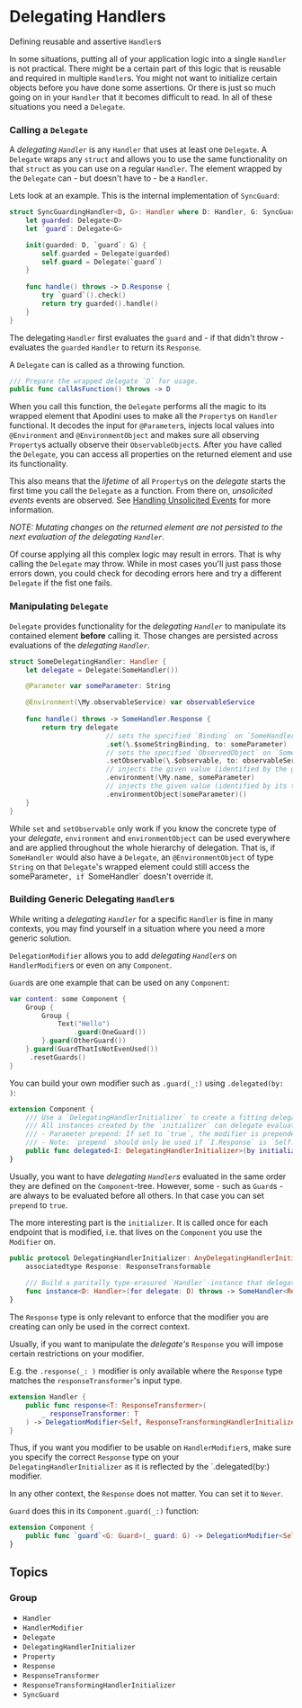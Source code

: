 <!--
                  
This source file is part of the Apodini open source project

SPDX-FileCopyrightText: 2019-2021 Paul Schmiedmayer and the Apodini project authors (see CONTRIBUTORS.md) <paul.schmiedmayer@tum.de>

SPDX-License-Identifier: MIT
             
-->

# Delegating Handlers

Defining reusable and assertive `Handler`s

In some situations, putting all of your application logic into a single `Handler` is not practical. There might be a certain part of this logic that is reusable and required in multiple `Handler`s. You might not want to initialize certain objects before you have done some assertions. Or there is just so much going on in your `Handler` that it becomes difficult to read. In all of these situations you need a `Delegate`.

### Calling a `Delegate`

A _delegating `Handler`_ is any `Handler` that uses at least one `Delegate`. A `Delegate` wraps any `struct` and allows you to use the same functionality on that `struct` as you can use on a regular `Handler`. The element wrapped by the `Delegate` can - but doesn't have to - be a `Handler`.

Lets look at an example. This is the internal implementation of `SyncGuard`:

```swift
struct SyncGuardingHandler<D, G>: Handler where D: Handler, G: SyncGuard {
    let guarded: Delegate<D>
    let `guard`: Delegate<G>

    init(guarded: D, `guard`: G) {
        self.guarded = Delegate(guarded)
        self.guard = Delegate(`guard`)
    }
    
    func handle() throws -> D.Response {
        try `guard`().check()
        return try guarded().handle()
    }
}
```

The delegating `Handler` first evaluates the `guard` and - if that didn't throw - evaluates the `guarded` `Handler` to return its `Response`.


A `Delegate` can is called as a throwing function.

```swift
/// Prepare the wrapped delegate `D` for usage.
public func callAsFunction() throws -> D 
```

When you call this function, the `Delegate` performs all the magic to its wrapped element that Apodini uses to make all the `Property`s on `Handler` functional. It decodes the input for `@Parameter`s, injects local values into `@Environment` and `@EnvironmentObject` and makes sure all observing `Property`s actually observe their `ObservableObject`s. After you have called the `Delegate`, you can access all properties on the returned element and use its functionality.

This also means that the _lifetime_ of all `Property`s on the _delegate_ starts the first time you call the `Delegate` as a function. From there on, _unsolicited events_ events are observed. See [Handling Unsolicited Events](./Handling-Unsolicited-Events) for more information.

_NOTE: Mutating changes on the returned element are not persisted to the next evaluation of the delegating `Handler`._

Of course applying all this complex logic may result in errors. That is why calling the `Delegate` may throw. While in most cases you'll just pass those errors down, you could check for decoding errors here and try a different `Delegate` if the fist one fails.

### Manipulating `Delegate`

`Delegate` provides functionality for the _delegating `Handler`_ to manipulate its contained element **before** calling it. Those changes are persisted across evaluations of the _delegating `Handler`_.

```swift
struct SomeDelegatingHandler: Handler {
    let delegate = Delegate(SomeHandler())

    @Parameter var someParameter: String

    @Environment(\My.observableService) var observableService
    
    func handle() throws -> SomeHandler.Response {
        return try delegate
                        // sets the specified `Binding` on `SomeHandler` to a `.constant()` value
                        .set(\.$someStringBinding, to: someParameter)
                        // sets the specified `ObservedObject` on `SomeHandler` to the given value
                        .setObservable(\.$observable, to: observableService.getObservable(for: someParameter))
                        // injects the given value (identified by the given `KeyPath`) into the local environment
                        .environment(\My.name, someParameter)
                        // injects the given value (identified by its type) into the local environment
                        .environmentObject(someParameter)()
    }
}
```

While `set` and `setObservable` only work if you know the concrete type of your _delegate_, `environment` and `environmentObject` can be used everywhere and are applied throughout the whole hierarchy of delegation. That is, if `SomeHandler` would also have a `Delegate`, an `@EnvironmentObject` of type `String` on that `Delegate`'s wrapped element could still access the ` `someParameter`, if `SomeHandler` doesn't override it.

### Building Generic Delegating `Handler`s

While writing a _delegating `Handler`_ for a specific `Handler` is fine in many contexts, you may find yourself in a situation where you need a more generic solution.

`DelegationModifier` allows you to add _delegating `Handler`s_ on `HandlerModifier`s or even on any `Component`.

`Guard`s are one example that can be used on any `Component`:

```swift
var content: some Component {
    Group {
        Group {
            Text("Hello")
                .guard(OneGuard())
        }.guard(OtherGuard())
    }.guard(GuardThatIsNotEvenUsed())
     .resetGuards()
}
```

You can build your own modifier such as `.guard(_:)` using `.delegated(by: )`:

```swift
extension Component {
    /// Use a `DelegatingHandlerInitializer` to create a fitting delegating `Handler` for each of the `Component`'s endpoints.
    /// All instances created by the `initializer` can delegate evaluations to their respective child-`Handler` using `Delegate`.
    /// - Parameter prepend: If set to `true`, the modifier is prepended to all other calls to `delegated` instead of being appended as usual.
    /// - Note: `prepend` should only be used if `I.Response` is `Self.Response` or `Self` is no `Handler`.
    public func delegated<I: DelegatingHandlerInitializer>(by initializer: I, prepend: Bool = false) -> DelegationModifier<Self, I>
}
```
Usually, you want to have _delegating `Handler`s_ evaluated in the same order they are defined on the `Component`-tree. However, some - such as `Guard`s - are always to be evaluated before all others. In that case you can set `prepend` to `true`.

The more interesting part is the `initializer`. It is called once for each endpoint that is modified, i.e. that lives on the `Component` you use the `Modifier` on.

```swift
public protocol DelegatingHandlerInitializer: AnyDelegatingHandlerInitializer {
    associatedtype Response: ResponseTransformable
    
    /// Build a paritally type-erasured `Handler`-instance that delegates to the given `delegate`.
    func instance<D: Handler>(for delegate: D) throws -> SomeHandler<Response>
}
```

The `Response` type is only relevant to enforce that the modifier you are creating can only be used in the correct context.

Usually, if you want to manipulate the _delegate's_ `Response` you will impose certain restrictions on your modifier.

E.g. the `.response(_: )` modifier is only available where the `Response` type matches the `responseTransformer`'s input type. 

```swift
extension Handler {
    public func response<T: ResponseTransformer>(
        _ responseTransformer: T
    ) -> DelegationModifier<Self, ResponseTransformingHandlerInitializer<T>> where Self.Response.Content == T.InputContent
}
```

Thus, if you want you modifier to be usable on `HandlerModifier`s, make sure you specify the correct `Response` type on your `DelegatingHandlerInitializer` as it is reflected by the `.delegated(by:) modifier.

In any other context, the `Response` does not matter. You can set it to `Never`.

`Guard` does this in its `Component.guard(_:)` function:
```swift
extension Component {
    public func `guard`<G: Guard>(_ guard: G) -> DelegationModifier<Self, GuardingHandlerInitializer<G, Never>>
}
```

## Topics

### <!--@START_MENU_TOKEN@-->Group<!--@END_MENU_TOKEN@-->

- ``Handler``
- ``HandlerModifier``
- ``Delegate``
- ``DelegatingHandlerInitializer``
- ``Property``
- ``Response``
- ``ResponseTransformer``
- ``ResponseTransformingHandlerInitializer``
- ``SyncGuard``
